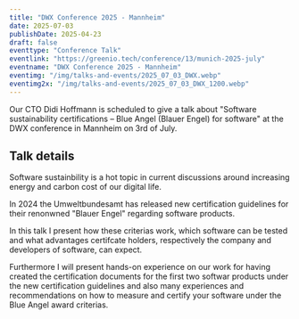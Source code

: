 ```yaml
---
title: "DWX Conference 2025 - Mannheim"
date: 2025-07-03
publishDate: 2025-04-23
draft: false
eventtype: "Conference Talk"
eventlink: "https://greenio.tech/conference/13/munich-2025-july"
eventname: "DWX Conference 2025 - Mannheim"
eventimg: "/img/talks-and-events/2025_07_03_DWX.webp"
eventimg2x: "/img/talks-and-events/2025_07_03_DWX_1200.webp"
---
```


Our CTO Didi Hoffmann is scheduled to give a talk about "Software sustainability certifications – Blue Angel (Blauer Engel) for software" at the DWX conference
in Mannheim on 3rd of July.

## Talk details
Software sustainbility is a hot topic in current discussions around increasing energy and carbon cost of our digital life.

In 2024 the Umweltbundesamt has released new certification guidelines for their renonwned "Blauer Engel" regarding software products.

In this talk I present how these criterias work, which software can be tested and what advantages certifcate holders, respectively the company and developers of software, can expect.

Furthermore I will present hands-on experience on our work for having created the certification documents for the first two softwar products under the new certification guidelines and also many experiences and recommendations on how to measure and certify your software under the Blue Angel award criterias.





